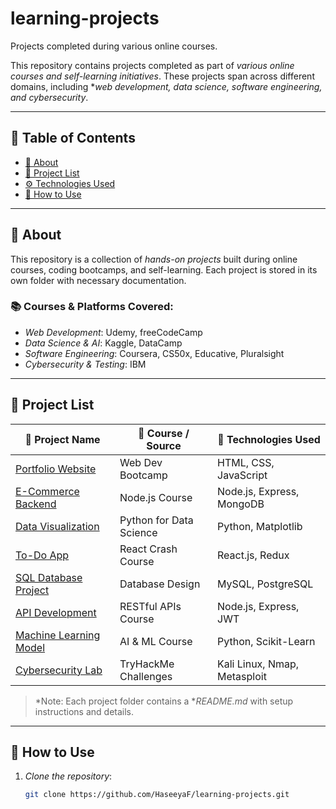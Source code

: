 # learning-projects
Projects completed during various online courses.

This repository contains projects completed as part of *various online courses and self-learning initiatives*. These projects span across different domains, including **web development, data science, software engineering, and cybersecurity*.  

---

## 📌 Table of Contents  
- [📖 About](#-about)  
- [📂 Project List](#-project-list)  
- [⚙ Technologies Used](#-technologies-used)  
- [🚀 How to Use](#-how-to-use) 

---

## 📖 About  
This repository is a collection of *hands-on projects* built during online courses, coding bootcamps, and self-learning. Each project is stored in its own folder with necessary documentation.  

### 📚 Courses & Platforms Covered:  
- *Web Development*: Udemy, freeCodeCamp 
- *Data Science & AI*: Kaggle, DataCamp  
- *Software Engineering*: Coursera, CS50x, Educative, Pluralsight  
- *Cybersecurity & Testing*: IBM  

---

## 📂 Project List  

| 📂 Project Name | 📖 Course / Source | 🚀 Technologies Used |  
|---------------|------------------|------------------|  
| [Portfolio Website](./Portfolio_Website/) | Web Dev Bootcamp | HTML, CSS, JavaScript |  
| [E-Commerce Backend](./Ecommerce_Backend/) | Node.js Course | Node.js, Express, MongoDB |  
| [Data Visualization](./Data_Visualization/) | Python for Data Science | Python, Matplotlib |  
| [To-Do App](./ToDo_App/) | React Crash Course | React.js, Redux |  
| [SQL Database Project](./SQL_Project/) | Database Design | MySQL, PostgreSQL |  
| [API Development](./API_Development/) | RESTful APIs Course | Node.js, Express, JWT |  
| [Machine Learning Model](./ML_Model/) | AI & ML Course | Python, Scikit-Learn |  
| [Cybersecurity Lab](./Cybersecurity_Lab/) | TryHackMe Challenges | Kali Linux, Nmap, Metasploit |  

> *Note: Each project folder contains a **README.md* with setup instructions and details.   

---

## 🚀 How to Use  

1. *Clone the repository*:  
   ```bash
   git clone https://github.com/HaseeyaF/learning-projects.git
